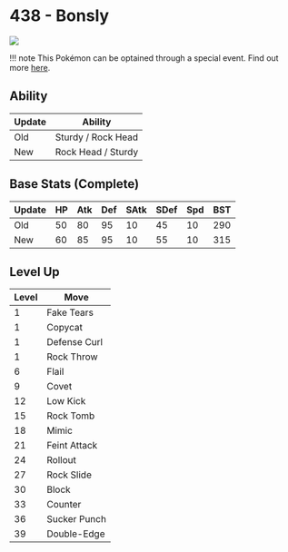 # 438 - Bonsly
![][438]

!!! note
    This Pokémon can be optained through a special event. Find out more [here](/special_events/#baby-pokemon-egg-gift).

## Ability

Update | Ability
---    | ---
Old    | Sturdy / Rock Head
New    | Rock Head / Sturdy

## Base Stats (Complete)

Update | HP | Atk | Def | SAtk | SDef | Spd | BST
---    | ---| --- | --- | ---  | ---  | --- | ---
Old    | 50 |  80 |  95 |  10  |  45  |  10  |  290
New    | 60 |  85 |  95 |  10  |  55  |  10  |  315

## Level Up

Level | Move
---   | ---
  1   | Fake Tears
  1   | Copycat
  1   | Defense Curl
  1   | Rock Throw
  6   | Flail
  9   | Covet
 12   | Low Kick
 15   | Rock Tomb
 18   | Mimic
 21   | Feint Attack
 24   | Rollout
 27   | Rock Slide
 30   | Block
 33   | Counter
 36   | Sucker Punch
 39   | Double-Edge



[438]: /img/pokemon/438.png
